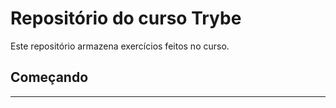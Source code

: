 # Repositório do curso Trybe #

Este repositório armazena exercícios feitos no curso.

## Começando

---